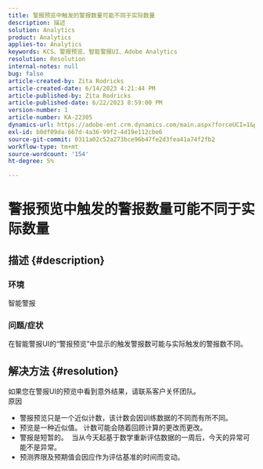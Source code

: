 ```yaml
---
title: 警报预览中触发的警报数量可能不同于实际数量
description: 描述
solution: Analytics
product: Analytics
applies-to: Analytics
keywords: KCS、警报预览、智能警报UI、Adobe Analytics
resolution: Resolution
internal-notes: null
bug: false
article-created-by: Zita Rodricks
article-created-date: 6/14/2023 4:21:44 PM
article-published-by: Zita Rodricks
article-published-date: 6/22/2023 8:59:00 PM
version-number: 1
article-number: KA-22305
dynamics-url: https://adobe-ent.crm.dynamics.com/main.aspx?forceUCI=1&pagetype=entityrecord&etn=knowledgearticle&id=76121687-cf0a-ee11-8f6e-6045bd006239
exl-id: b0df09da-667d-4a36-99f2-4d19e112cbe6
source-git-commit: 0311a02c52a273bce96b47fe2d3fea41a74f2fb2
workflow-type: tm+mt
source-wordcount: '154'
ht-degree: 5%

---
```


# 警报预览中触发的警报数量可能不同于实际数量

## 描述 {#description}


### 环境

智能警报



### <b>问题/症状</b>

在智能警报UI的“警报预览”中显示的触发警报数可能与实际触发的警报数不同。






## 解决方法 {#resolution}


如果您在警报UI的预览中看到意外结果，请联系客户关怀团队。
<br>原因<br>
- 警报预览只是一个近似计数，该计数会因训练数据的不同而有所不同。
- 预览是一种近似值。 计数可能会随着回顾计算的更改而更改。
- 警报是短暂的。  当从今天起基于数学重新评估数据的一周后，今天的异常可能不是异常。
- 预测界限及预期值会因应作为评估基准的时间而变动。

